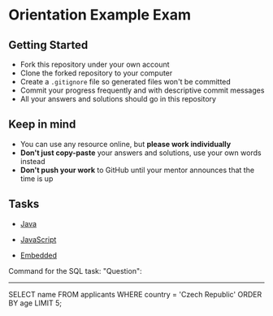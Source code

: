 # Orientation Example Exam

## Getting Started
- Fork this repository under your own account
- Clone the forked repository to your computer
- Create a `.gitignore` file so generated files won't be committed
- Commit your progress frequently and with descriptive commit messages
- All your answers and solutions should go in this repository

## Keep in mind
- You can use any resource online, but **please work individually**
- **Don't just copy-paste** your answers and solutions, use your own words
  instead
- **Don't push your work** to GitHub until your mentor announces that the time
  is up

## Tasks

- [Java](java.md)

- [JavaScript](javascript.md)
- [Embedded](embedded.md)

Command for the SQL task: "Question":

-------------------------------
SELECT name FROM applicants
WHERE country = 'Czech Republic'
ORDER BY age
LIMIT 5;
